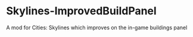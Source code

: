 # Skylines-ImprovedBuildPanel
A mod for Cities: Skylines which improves on the in-game buildings panel
